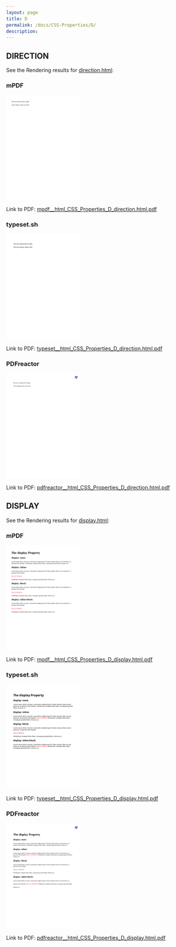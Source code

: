 ```yaml
---
layout: page
title: D
permalink: /docs/CSS-Properties/D/
description: 
---
```




## DIRECTION

See the Rendering results for [direction.html](/html/CSS%20Properties/D/direction.html):

### mPDF
![](mpdf__html_CSS_Properties_D_direction.html.png) 

Link to PDF: [mpdf__html_CSS_Properties_D_direction.html.pdf](mpdf__html_CSS_Properties_D_direction.html.pdf)

### typeset.sh
![](typeset__html_CSS_Properties_D_direction.html.png) 

Link to PDF: [typeset__html_CSS_Properties_D_direction.html.pdf](typeset__html_CSS_Properties_D_direction.html.pdf)

### PDFreactor
![](pdfreactor__html_CSS_Properties_D_direction.html.png) 

Link to PDF: [pdfreactor__html_CSS_Properties_D_direction.html.pdf](pdfreactor__html_CSS_Properties_D_direction.html.pdf)

## DISPLAY

See the Rendering results for [display.html](/html/CSS%20Properties/D/display.html):

### mPDF
![](mpdf__html_CSS_Properties_D_display.html.png) 

Link to PDF: [mpdf__html_CSS_Properties_D_display.html.pdf](mpdf__html_CSS_Properties_D_display.html.pdf)

### typeset.sh
![](typeset__html_CSS_Properties_D_display.html.png) 

Link to PDF: [typeset__html_CSS_Properties_D_display.html.pdf](typeset__html_CSS_Properties_D_display.html.pdf)

### PDFreactor
![](pdfreactor__html_CSS_Properties_D_display.html.png) 

Link to PDF: [pdfreactor__html_CSS_Properties_D_display.html.pdf](pdfreactor__html_CSS_Properties_D_display.html.pdf)


